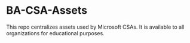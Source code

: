 # BA-CSA-Assets
This repo centralizes assets used by Microsoft CSAs. It is available to all organizations for educational purposes.
